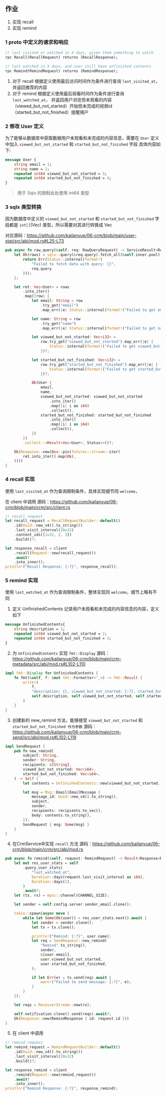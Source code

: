 ## 作业
1. 实现 recall
2. 实现 remind

### 1 proto 中定义的请求和响应
```proto
// last visited or watched in X days, given them something to watch
rpc Recall(RecallRequest) returns (RecallResponse);

// last watched in X days, and user still have unfinished contents
rpc Remind(RemindRequest) returns (RemindResponse);
```
1. 对于 recall 根据定义使用最后访问时间作为条件进行查询  `last_visited_at`，并返回推荐的内容
2. 对于 remind 根据定义使用最后观看时间作为条件进行查询  `last_watched_at`，
   并返回用户浏览但未观看的内容（viewed_but_not_started）开始但未完成的视频id（started_but_not_finished）提醒用户

### 2 修改 User 定义
为了能够从数据库中获取数据用户未观看和未完成的内容信息，需要在 `User` 定义中加入 `viewed_but_not_started` 和 `started_but_not_finished` 字段
具体内容如下:

```proto
message User {
    string email = 1;
    string name = 2;
    repeated int64 viewed_but_not_started = 3;
    repeated int64 started_but_not_finished = 4;
}
```
> 用于 Sqlx 的限制此处使用 int64 类型

### 3 sqlx 类型转换
因为数据库中定义的 `viewed_but_not_started` 和 `started_but_not_finished` 字段都是 `int[]`(Vec<int32>) 类型，所以需要对其进行转换成 Vec<i64>

对应源码：https://github.com/kailanyue/06-crm/blob/main/user-stat/src/abi/mod.rs#L25-L73

```rust
pub async fn raw_query(&self, req: RawQueryRequest) -> ServiceResult<ResponseStream> {
    let Ok(rows) = sqlx::query(&req.query).fetch_all(&self.inner.pool).await else {
        return Err(Status::internal(format!(
            "Failed to fetch data with query: {}",
            req.query
        )));
    };

    let ret: Vec<User> = rows
        .into_iter()
        .map(|row| {
            let email: String = row
                .try_get("email")
                .map_err(|e| Status::internal(format!("Failed to get email: {}", e)))?;

            let name: String = row
                .try_get("name")
                .map_err(|e| Status::internal(format!("Failed to get name: {}", e)))?;

            let viewed_but_not_started: Vec<i32> =
                row.try_get("viewed_but_not_started").map_err(|e| {
                    Status::internal(format!("Failed to get viewed_but_not_started: {}", e))
                })?;

            let started_but_not_finished: Vec<i32> =
                row.try_get("started_but_not_finished").map_err(|e| {
                    Status::internal(format!("Failed to get started_but_not_finished: {}", e))
                })?;

            Ok(User {
                email,
                name,
                viewed_but_not_started: viewed_but_not_started
                    .into_iter()
                    .map(|i| i as i64)
                    .collect(),
                started_but_not_finished: started_but_not_finished
                    .into_iter()
                    .map(|i| i as i64)
                    .collect(),
            })
        })
        .collect::<Result<Vec<User>, Status>>()?;

    Ok(Response::new(Box::pin(futures::stream::iter(
        ret.into_iter().map(Ok),
    ))))
}
```

### 4 recall 实现
使用 `last_visited_at` 作为查询限制条件，具体实现细节同 `welcome`，

在 client 中调用
源码：https://github.com/kailanyue/06-crm/blob/main/crm/src/client.rs
```rust
// recall request
let recall_request = RecallRequestBuilder::default()
    .id(Uuid::new_v4().to_string())
    .last_visit_interval(20u32)
    .content_ids([1u32, 2, 3])
    .build()?;

let response_recall = client
    .recall(Request::new(recall_request))
    .await?
    .into_inner();
println!("Recall Response: {:?}", response_recall);

```

### 5 remind 实现
使用 `last_watched_at` 作为查询限制条件，整体实现同 `welcome`，细节上略有不同

1. 定义 UnfinishedContents 记录用户未观看和未完成的内容信息的内容，定义如下

```proto
message UnfinishedContents{
    string description = 1;
    repeated int64 viewed_but_not_started = 2;
    repeated int64 started_but_not_finished = 3;
}
```

2. 为 `UnfinishedContents` 实现 `fmt::Display`
源码：https://github.com/kailanyue/06-crm/blob/main/crm-metadata/src/abi/mod.rs#L102-L110
```rust
impl fmt::Display for UnfinishedContents {
    fn fmt(&self, f: &mut fmt::Formatter<'_>) -> fmt::Result {
        write!(
            f,
            "description: {}, viewed_but_not_started: {:?}, started_but_not_finished: {:?}",
            self.description, self.viewed_but_not_started, self.started_but_not_finished
        )
    }
}
```

3. 创建新的 new_remind 方法，能够接受 `viewed_but_not_started` 和 `started_but_not_finished 作为参数`
源码：https://github.com/kailanyue/06-crm/blob/main/crm-send/src/abi/mod.rs#L102-L119
```rust
impl SendRequest {
    pub fn new_remind(
        subject: String,
        sender: String,
        recipients: &[String],
        viewed_but_not_started: Vec<i64>,
        started_but_not_finished: Vec<i64>,
    ) -> Self {
        let contents = UnfinishedContents::new(viewed_but_not_started, started_but_not_finished);

        let msg = Msg::Email(EmailMessage {
            message_id: Uuid::new_v4().to_string(),
            subject,
            sender,
            recipients: recipients.to_vec(),
            body: contents.to_string(),
        });
        SendRequest { msg: Some(msg) }
    }
}
```

4. 在CrmService中实现 `recall` 方法
源码：https://github.com/kailanyue/06-crm/blob/main/crm/src/abi/mod.rs
```rust
pub async fn remind(&self, request: RemindRequest) -> Result<Response<RemindResponse>, Status> {
    let mut res_user_stats = self
        .query_user_stats(
            "last_watched_at",
            Duration::days(request.last_visit_interval as i64),
            Duration::days(1),
        )
        .await?;
    let (tx, rx) = mpsc::channel(CHANNEL_SIZE);

    let sender = self.config.server.sender_email.clone();

    tokio::spawn(async move {
        while let Some(Ok(user)) = res_user_stats.next().await {
            let sender = sender.clone();
            let tx = tx.clone();

            println!("Remind: {:?}", user.name);
            let req = SendRequest::new_remind(
                "Remind".to_string(),
                sender,
                &[user.email],
                user.viewed_but_not_started,
                user.started_but_not_finished,
            );

            if let Err(e) = tx.send(req).await {
                warn!("Failed to send message: {:?}", e);
            }
        }
    });

    let reqs = ReceiverStream::new(rx);

    self.notification.clone().send(reqs).await?;
    Ok(Response::new(RemindResponse { id: request.id }))
}

```

5. 在 client 中调用
```rust
// remind request
let remind_request = RemindRequestBuilder::default()
    .id(Uuid::new_v4().to_string())
    .last_visit_interval(20u32)
    .build()?;

let response_remind = client
    .remind(Request::new(remind_request))
    .await?
    .into_inner();
println!("Remind Response: {:?}", response_remind);
```
